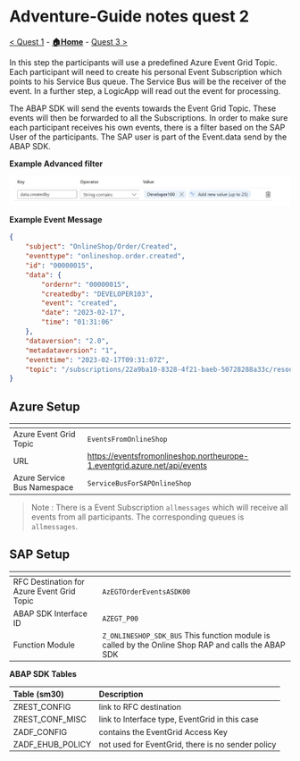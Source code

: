 # Adventure-Guide notes quest 2

[< Quest 1](quest1.md) - **[🏠Home](../README.md)** - [ Quest 3 >](quest3.md)

In this step the participants will use a predefined Azure Event Grid Topic. Each participant will need to create his personal Event Subscription which points to his Service Bus queue. The Service Bus will be the receiver of the event. In a further step, a LogicApp will read out the event for processing.

The ABAP SDK will send the events towards the Event Grid Topic. These events will then be forwarded to all the Subscriptions. In order to make sure each participant receives his own events, there is a filter based on the SAP User of the participants.
The SAP user is part of the Event.data send by the ABAP SDK.

<b>Example Advanced filter</b>
<p align="center" width="100%">
<img alt="EventSubscriptionFilter" src="../img/mentor/Quest2/EventSubscriptionFilter.jpg">
</p>

<b>Example Event Message</b>
```json
{
    "subject": "OnlineShop/Order/Created",
    "eventtype": "onlineshop.order.created",
    "id": "00000015",
    "data": {
        "ordernr": "00000015",
        "createdby": "DEVELOPER103",
        "event": "created",
        "date": "2023-02-17",
        "time": "01:31:06"
    },
    "dataversion": "2.0",
    "metadataversion": "1",
    "eventtime": "2023-02-17T09:31:07Z",
    "topic": "/subscriptions/22a9ba10-8328-4f21-baeb-50728288a33c/resourceGroups/SharedResources/providers/Microsoft.EventGrid/topics/EventsFromOnlineShop"
}
```

## Azure Setup
|<!-- --> | <!-- -->   |
|---|---|
| Azure Event Grid Topic | `EventsFromOnlineShop`|
| URL | https://eventsfromonlineshop.northeurope-1.eventgrid.azure.net/api/events |
| Azure Service Bus Namespace | `ServiceBusForSAPOnlineShop` |

>Note : There is a Event Subscription `allmessages` which will receive all events from all participants. The corresponding queues is `allmessages`.

## SAP Setup
|<!-- --> | <!-- -->   |
|---|---|
| RFC Destination for Azure Event Grid Topic | `AzEGTOrderEventsASDK00` |
| ABAP SDK Interface ID | `AZEGT_P00`|
| Function Module | `Z_ONLINESHOP_SDK_BUS` This function module is called by the Online Shop RAP and calls the ABAP SDK |


<b>ABAP SDK Tables</b>

| Table (sm30) | Description |
|:---|:---|
|ZREST_CONFIG | link to RFC destination |
|ZREST_CONF_MISC | link to Interface type, EventGrid in this case |
|ZADF_CONFIG | contains the EventGrid Access Key |
| ZADF_EHUB_POLICY | not used for EventGrid, there is no sender policy|